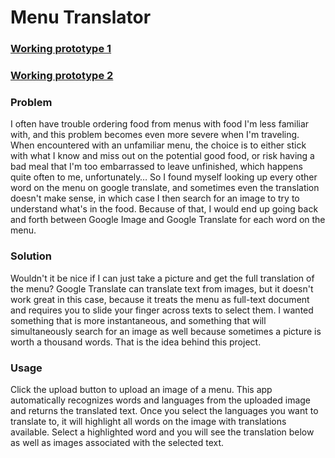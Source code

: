 # Menu Translator

### [Working prototype  1](https://floating-stream-26119.herokuapp.com/)
### [Working prototype 2](https://menu-translator.herokuapp.com/)

### Problem
I often have trouble ordering food from menus with food I'm less familiar with, and this problem becomes even more severe when I'm traveling. When encountered with an unfamiliar menu, the choice is to either stick with what I know and miss out on the potential good food, or risk having a bad meal that I'm too embarrassed to leave unfinished, which happens quite often to me, unfortunately… So I found myself looking up every other word on the menu on google translate, and sometimes even the translation doesn't make sense, in which case I then search for an image to try to understand what's in the food. Because of that, I would end up going back and forth between Google Image and Google Translate for each word on the menu.

### Solution
Wouldn't it be nice if I can just take a picture and get the full translation of the menu? Google Translate can translate text from images, but it doesn't work great in this case, because it treats the menu as full-text document and requires you to slide your finger across texts to select them. I wanted something that is more instantaneous, and something that will simultaneously search for an image as well because sometimes a picture is worth a thousand words. That is the idea behind this project.

### Usage
Click the upload button to upload an image of a menu. This app automatically recognizes words and languages from the uploaded image and returns the translated text. Once you select the languages you want to translate to, it will highlight all words on the image with translations available. Select a highlighted word and you will see the translation below as well as images associated with the selected text.
